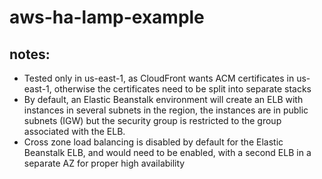# aws-ha-lamp-example

## notes:
- Tested only in us-east-1, as CloudFront wants ACM certificates in us-east-1, otherwise the certificates need to be split into separate stacks
- By default, an Elastic Beanstalk environment will create an ELB with instances in several subnets in the region, the instances are in public subnets (IGW) but the security group is restricted to the group associated with the ELB.
- Cross zone load balancing is disabled by default for the Elastic Beanstalk ELB, and would need to be enabled, with a second ELB in a separate AZ for proper high availability